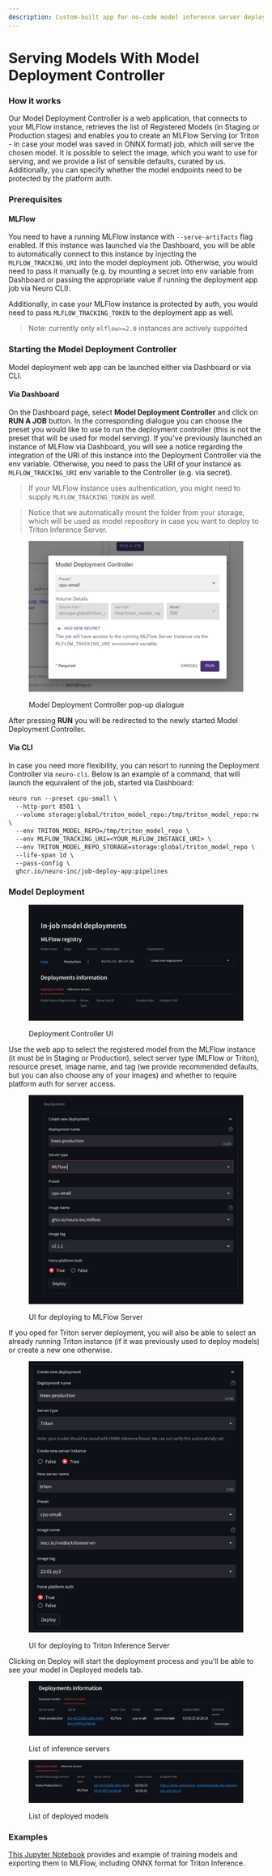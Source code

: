 ```yaml
---
description: Custom-built app for no-code model inference server deployment on the platform
---
```


# Serving Models With Model Deployment Controller

### How it works

Our Model Deployment Controller is a web application, that connects to your MLFlow instance, retrieves the list of Registered Models (in Staging or Production stages) and enables you to create an MLFlow Serving (or Triton - in case your model was saved in ONNX format) job, which will serve the chosen model. It is possible to select the image, which you want to use for serving, and we provide a list of sensible defaults, curated by us. Additionally, you can specify whether the model endpoints need to be protected by the platform auth.

### Prerequisites

#### MLFlow

You need to have a running MLFlow instance with `--serve-artifacts` flag enabled. If this instance was launched via the Dashboard, you will be able to automatically connect to this instance by injecting the `MLFLOW_TRACKING_URI` into the model deployment job. Otherwise, you would need to pass it manually (e.g. by mounting a secret into env variable from Dashboard or passing the appropriate value if running the deployment app job via Neuro CLI).

Additionally, in case your MLFlow instance is protected by auth, you would need to pass `MLFLOW_TRACKING_TOKEN` to the deployment app as well.

> Note: currently only `mlflow>=2.0` instances are actively supported

### Starting the Model Deployment Controller

Model deployment web app can be launched either via Dashboard or via CLI.

#### Via Dashboard

On the Dashboard page, select **Model Deployment Controller** and click on **RUN A JOB** button. In the corresponding dialogue you can choose the preset you would like to use to run the deployment controller (this is not the preset that will be used for model serving). If you've previously launched an instance of MLFlow via Dashboard, you will see a notice regarding the integration of the URI of this instance into the Deployment Controller via the env variable. Otherwise, you need to pass the URI of your instance as `MLFLOW_TRACKING_URI` env variable to the Controller (e.g. via secret).

> If your MLFlow instance uses authentication, you might need to supply `MLFLOW_TRACKING_TOKEN` as well.

> Notice that we automatically mount the folder from your storage, which will be used as model repository in case you want to deploy to Triton Inference Server.

<figure><img src="../../.gitbook/assets/image (35) (1).png" alt="Model Deployment Controller Dialog"><figcaption><p>Model Deployment Controller pop-up dialogue</p></figcaption></figure>

After pressing **RUN** you will be redirected to the newly started Model Deployment Controller.

#### Via CLI

In case you need more flexibility, you can resort to running the Deployment Controller via `neuro-cli`. Below is an example of a command, that will launch the equivalent of the job, started via Dashboard:

```
neuro run --preset cpu-small \
  --http-port 8501 \
  --volume storage:global/triton_model_repo:/tmp/triton_model_repo:rw \
  --env TRITON_MODEL_REPO=/tmp/triton_model_repo \
  --env MLFLOW_TRACKING_URI=<YOUR_MLFLOW_INSTANCE_URI> \
  --env TRITON_MODEL_REPO_STORAGE=storage:global/triton_model_repo \
  --life-span 1d \
  --pass-config \
  ghcr.io/neuro-inc/job-deploy-app:pipelines
```

### Model Deployment

<figure><img src="../../.gitbook/assets/image (25) (1).png" alt=""><figcaption><p>Deployment Controller UI</p></figcaption></figure>

Use the web app to select the registered model from the MLFlow instance (it must be in Staging or Production), select server type (MLFlow or Triton), resource preset, image name, and tag (we provide recommended defaults, but you can also choose any of your images) and whether to require platform auth for server access.

<figure><img src="../../.gitbook/assets/image (13) (1).png" alt=""><figcaption><p>UI for deploying to MLFlow Server</p></figcaption></figure>

If you oped for Triton server deployment, you will also be able to select an already running Triton instance (if it was previously used to deploy models) or create a new one otherwise.

<figure><img src="../../.gitbook/assets/image (21) (1).png" alt=""><figcaption><p>UI for deploying to Triton Inference Server</p></figcaption></figure>

Clicking on Deploy will start the deployment process and you'll be able to see your model in Deployed models tab.

<figure><img src="../../.gitbook/assets/image (9) (1).png" alt=""><figcaption><p>List of inference servers</p></figcaption></figure>

<figure><img src="../../.gitbook/assets/image (15) (1).png" alt=""><figcaption><p>List of deployed models</p></figcaption></figure>

### Examples

[This Jupyter Notebook](https://github.com/neuro-inc/mlops-job-deploy-app/blob/5f5cc948fdb7931afaac8b856941cac3a4c54de5/examples/model\_training\_ans\_serving\_tutorial.ipynb) provides and example of training models and exporting them to MLFlow, including ONNX format for Triton Inference.
